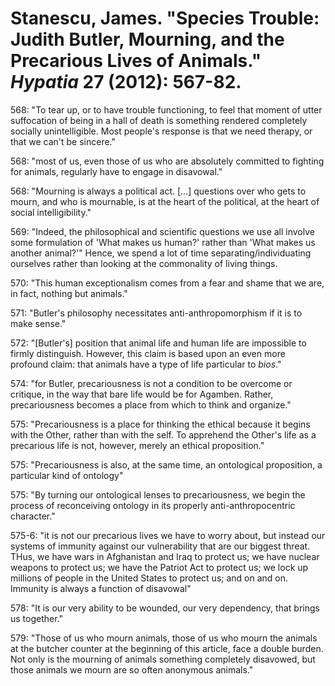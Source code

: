 Stanescu, James. "Species Trouble: Judith Butler, Mourning, and the Precarious Lives of Animals." *Hypatia* 27 (2012): 567-82.
===

568:  "To tear up, or to have trouble functioning, to feel that moment of utter suffocation of being in a hall of death is something rendered completely socially unintelligible. Most people's response is that we need therapy, or that we can't be sincere."

568:  "most of us, even those of us who are absolutely committed to fighting for animals, regularly have to engage in disavowal."

568:  "Mourning is always a political act. [...] questions over who gets to mourn, and who is mournable, is at the heart of the political, at the heart of social intelligibility."

569:  "Indeed, the philosophical and scientific questions we use all involve some formulation of 'What makes us human?' rather than 'What makes us another animal?'" Hence, we spend a lot of time separating/individuating ourselves rather than looking at the commonality of living things.

570:  "This human exceptionalism comes from a fear and shame that we are, in fact, nothing but animals."

571:  "Butler's philosophy necessitates anti-anthropomorphism if it is to make sense."

572:  "[Butler's] position that animal life and human life are impossible to firmly distinguish. However, this claim is based upon an even more profound claim: that animals have a type of life particular to *bios*."

574:  "for Butler, precariousness is not a condition to be overcome or critique, in the way that bare life would be for Agamben. Rather, precariousness becomes a place from which to think and organize."

575:  "Precariousness is a place for thinking the ethical because it begins with the Other, rather than with the self. To apprehend the Other's life as a precarious life is not, however, merely an ethical proposition."

575:  "Precariousness is also, at the same time, an ontological proposition, a particular kind of ontology"

575:  "By turning our ontological lenses to precariousness, we begin the process of reconceiving ontology in its properly anti-anthropocentric character."

575-6:  "it is not our precarious lives we have to worry about, but instead our systems of immunity against our vulnerability that are our biggest threat. THus, we have wars in Afghanistan and Iraq to protect us; we have nuclear weapons to protect us; we have the Patriot Act to protect us; we lock up millions of people in the United States to protect us; and on and on. Immunity is always a function of disavowal"

578:  "It is our very ability to be wounded, our very dependency, that brings us together."

579:  "Those of us who mourn animals, those of us who mourn the animals at the butcher counter at the beginning of this article, face a double burden. Not only is the mourning of animals something completely disavowed, but those animals we mourn are so often anonymous animals."

